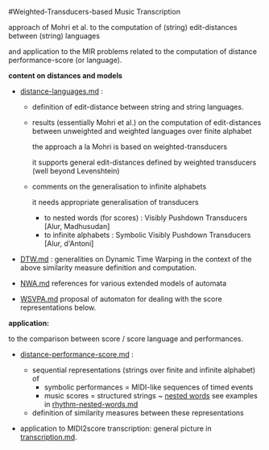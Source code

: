 #Weighted-Transducers-based Music Transcription

approach of Mohri et al. to the computation of (string) edit-distances between (string) languages

and application to the MIR problems related to the computation of distance performance-score (or language).

**content on distances and models**

- [distance-languages.md](distance-languages.md) : 

  - definition of edit-distance between string and string languages.

  - results (essentially Mohri et al.) on the computation of edit-distances between unweighted and weighted languages over finite alphabet 

    the approach a la Mohri is based on weighted-transducers

    it supports general edit-distances defined by weighted transducers (well beyond Levenshtein)

  - comments on the generalisation to infinite alphabets

    it needs appropriate generalisation of transducers 

    - to nested words (for scores) : Visibly Pushdown Transducers [Alur, Madhusudan]
    - to infinite alphabets : Symbolic Visibly Pushdown Transducers [Alur, d'Antoni]

- [DTW.md](DTW.md) : generalities on Dynamic Time Warping 
  in the context of the above similarity measure definition and computation.

- [NWA.md](NWA.md) references for various extended models of automata

- [WSVPA.md](WSVPA.md) proposal of automaton for dealing with the score representations below.

  

**application:**

to the comparison between score / score language and performances.

- [distance-performance-score.md](distance-performance-score.md) :
  
  - sequential representations (strings over finite and infinite alphabet) of
    - symbolic performances = MIDI-like sequences of timed events
    - music scores = structured strings ~ [nested words](https://www.cis.upenn.edu/~alur/nw.html) 
      see examples in  [rhythm-nested-words.md](rhythm-nested-words.md)
  - definition of similarity measures between these representations
  
- application to MIDI2score transcription: 
  general picture in [transcription.md](transcription.md).

  




